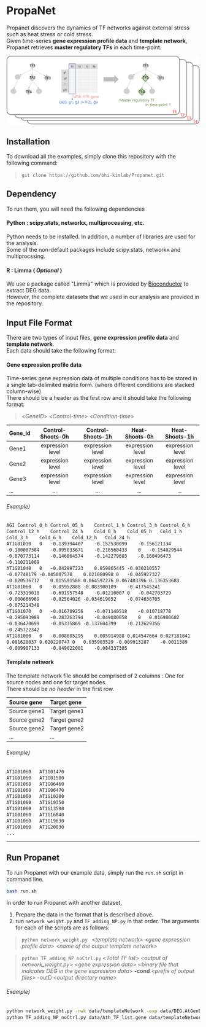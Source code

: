 # PropaNet
Propanet discovers the dynamics of TF networks against external stress such as heat stress or cold stress.  
Given time-series **gene expression profile data** and **template network**, Propanet retrieves **master regulatory TFs** in each time-point.

![fig1_Overview](readme/1_overview.png)

## Installation
To download all the examples, simply clone this repository with the following command:
> `git clone https://github.com/bhi-kimlab/Propanet.git`

## Dependency
To run them, you will need the following dependencies

#### Python : scipy.stats, networkx, multiprocessing, etc.
Python needs to be installed. In addition, a number of libraries are used for the analysis.  
Some of the non-default packages include scipy.stats, networkx and multiprocssing.

#### R : Limma ( _Optional_ )
We use a package called "Limma" which is provided by [Bioconductor](http://bioconductor.org/packages/release/bioc/html/limma.html) to extract DEG data.  
However, the complete datasets that we used in our analysis are provided in the repository.

## Input File Format
There are two types of input files, **gene expression profile data** and **template network**.  
Each data should take the following format:
#### Gene expression profile data
Time-series gene expression data of multiple conditions has to be stored in a single tab-delimited matrix form. (where different conditions are stacked column-wise)  
There should be a header as the first row and it should take the following format:  
> <_GeneID_>  <_Control-time_> <_Condition-time_>

| Gene_id | Control-Shoots-0h | Control-Shoots-1h |  Heat-Shoots-0h  |  Heat-Shoots-1h  |
| ------- | :---------------: | :---------------: | :--------------: | :--------------: |
| Gene1   | expression level  | expression level  | expression level | expression level |
| Gene2   | expression level  | expression level  | expression level | expression level |
| Gene3   | expression level  | expression level  | expression level | expression level |
| ...     | ...               | ...               | ...              | ...              |

###### Example)
```
AGI Control_0_h Control_05_h    Control_1_h Control_3_h Control_6_h Control_12_h    Control_24_h    Cold_0_h    Cold_05_h   Cold_1_h    Cold_3_h    Cold_6_h    Cold_12_h   Cold_24_h
AT1G01010   0   -0.139394407    -0.152530099    -0.156121134    -0.180087384    -0.095033671    -0.216560433    0   -0.154829544    -0.070773114    -0.146864574    -0.142279603    -0.160496473    -0.110211809
AT1G01040   0   -0.042997223    0.059865445 -0.030210557    -0.07748179 -0.045007578    0.021080998 0   -0.045927327    -0.020536712    0.015591588 0.064597276 0.067403396 0.136353683
AT1G01060   0   -0.05952888 -0.083900109    -0.417545241    -0.723319018    -0.691957548    -0.01210007 0   -0.042703729    -0.000666969    -0.02564026 -0.034619052    -0.074636705    -0.075214348
AT1G01070   0   -0.016709256    -0.071140518    -0.010718778    -0.295093989    -0.283263794    -0.049080058    0   0.016980682 -0.036470699    -0.05335869 -0.137604399    -0.212629356    -0.245722342
AT1G01080   0   -0.008805295    0.005914988 0.014547664 0.027181841 0.081628037 0.020220747 0   0.035903529 -0.009913287    -0.0011389  -0.009907133    -0.049022001    -0.084337305
```

#### Template network
The template network file should be comprised of 2 columns : One for source nodes and one for target nodes.  
There should be _no header_ in the first row.

| Source gene  | Target gene  |
| :----------- | :----------- |
| Source gene1 | Target gene1 |
| Source gene2 | Target gene2 |
| Source gene2 | Target gene2 |
| ...          | ...          |

###### Example)
```
AT1G01060	AT1G01470
AT1G01060	AT1G01500
AT1G01060	AT1G06460
AT1G01060	AT1G06470
AT1G01060	AT1G10200
AT1G01060	AT1G10350
AT1G01060	AT1G13590
AT1G01060	AT1G16840
AT1G01060	AT1G19630
AT1G01060	AT1G20030
...
```

---
## Run Propanet
To run Propanet with our example data, simply run the `run.sh` script in command line.
```bash
bash run.sh
```
In order to run Propanet with another dataset,
1. Prepare the data in the format that is described above.
2. run `network_weight.py` and `TF_adding_NP.py` in that order. The arguments for each of the scripts are as follows:
  > `python network_weight.py ` <_template network_> <_gene expression profile data_> <_name of the output template network_>

  > `python TF_adding_NP_noCtrl.py` <_Total TF list_> <*output of network_weight.py*> <_gene expression data_> <_binary file that indicates DEG in the gene expression data_> **-cond** <_prefix of output files_> -outD <_output directory name_>

###### Example)
```bash
python network_weight.py -nwk data/templateNetwork -exp data/DEG.AtGenExpress.signed_zstats.heat_shoots -p 15 -o data/templateNetwork.heat_shoots
python TF_adding_NP_noCtrl.py data/Ath_TF_list.gene data/templateNetwork.heat_shoots data/DEG.AtGenExpress.signed_zstats.heat_shoots data/DEG.AtGenExpress.signed_binary.heat_shoots -cond AtGenExpress.heat_shoots -p 5 -c 0.5 -coverNo 300 -outD result
```
